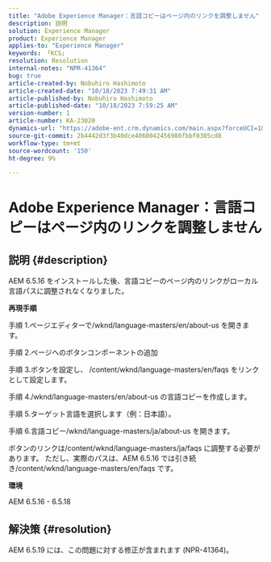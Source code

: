 ```yaml
---
title: "Adobe Experience Manager：言語コピーはページ内のリンクを調整しません"
description: 説明
solution: Experience Manager
product: Experience Manager
applies-to: "Experience Manager"
keywords: 「KCS」
resolution: Resolution
internal-notes: "NPR-41364"
bug: true
article-created-by: Nobuhiro Hashimoto
article-created-date: "10/18/2023 7:49:31 AM"
article-published-by: Nobuhiro Hashimoto
article-published-date: "10/18/2023 7:59:25 AM"
version-number: 1
article-number: KA-23020
dynamics-url: "https://adobe-ent.crm.dynamics.com/main.aspx?forceUCI=1&pagetype=entityrecord&etn=knowledgearticle&id=c1f8c0de-8a6d-ee11-8df0-6045bd006c82"
source-git-commit: 2b4442d3f3b40dce4060042456980fbbf0305cd8
workflow-type: tm+mt
source-wordcount: '150'
ht-degree: 9%

---
```


# Adobe Experience Manager：言語コピーはページ内のリンクを調整しません

## 説明 {#description}


AEM 6.5.16 をインストールした後、言語コピーのページ内のリンクがローカル言語パスに調整されなくなりました。

<b>再現手順</b>

手順 1.ページエディターで/wknd/language-masters/en/about-us を開きます。

手順 2.ページへのボタンコンポーネントの追加

手順 3.ボタンを設定し、 /content/wknd/language-masters/en/faqs をリンクとして設定します。

手順 4./wknd/language-masters/en/about-us の言語コピーを作成します。

手順 5.ターゲット言語を選択します（例：日本語）。

手順 6.言語コピー/wknd/language-masters/ja/about-us を開きます。

ボタンのリンクは/content/wknd/language-masters/ja/faqs に調整する必要があります。 ただし、実際のパスは、AEM 6.5.16 では引き続き/content/wknd/language-masters/en/faqs です。



<b>環境</b>

AEM 6.5.16 - 6.5.18


## 解決策 {#resolution}


AEM 6.5.19 には、この問題に対する修正が含まれます (NPR-41364)。
